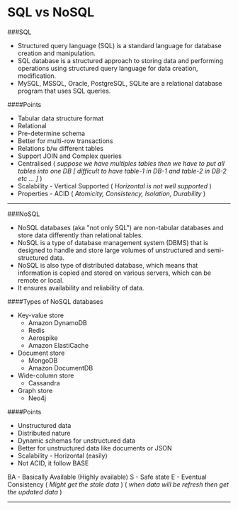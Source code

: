 # SQL vs NoSQL

###SQL

- Structured query language (SQL) is a standard language for database creation and manipulation.
- SQL database is a structured approach to storing data and performing operations using structured query language for data creation, modification.
- MySQL, MSSQL, Oracle, PostgreSQL, SQLite are a relational database program that uses SQL queries.

####Points

- Tabular data structure format
- Relational
- Pre-determine schema
- Better for multi-row transactions
- Relations b/w different tables
- Support JOIN and Complex queries
- Centralised ( _suppose we have multiples tables then we have to put all tables into one DB [ difficult to have table-1 in DB-1 and table-2 in DB-2 etc ... ]_ )
- Scalability - Vertical Supported ( _Horizontal is not well supported_ )
- Properties - ACID ( _Atomicity, Consistency, Isolation, Durability_ )


---

###NoSQL

- NoSQL databases (aka "not only SQL") are non-tabular databases and store data differently than relational tables.
- NoSQL is a type of database management system (DBMS) that is designed to handle and store large volumes of unstructured and semi-structured data.
- NoSQL is also type of distributed database, which means that information is copied and stored on various servers, which can be remote or local.
- It ensures availability and reliability of data.


####Types of NoSQL databases

- Key-value store
  - Amazon DynamoDB
  - Redis
  - Aerospike
  - Amazon ElastiCache
- Document store
  - MongoDB
  - Amazon DocumentDB
- Wide-column store
  - Cassandra 
- Graph store
  - Neo4j
  

####Points

- Unstructured data
- Distributed nature
- Dynamic schemas for unstructured data
- Better for unstructured data like documents or JSON
- Scalability - Horizontal (easily)
- Not ACID, it follow BASE

BA - Basically Available (Highly available)
S - Safe state
E - Eventual Consistency ( _Might get the stale data_ ) ( _when data will be refresh then get the updated data_ )

---
